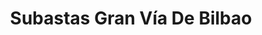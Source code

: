 ---
title: "Subastas Gran Vía De Bilbao"
url: /bilbao/subastas-gran-via-de-bilbao/
shop: general
---
